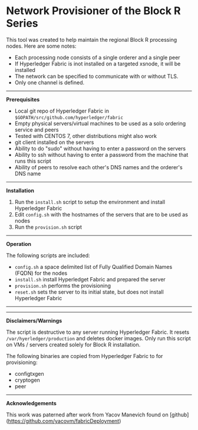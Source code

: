 # Network Provisioner of the Block R Series

This tool was created to help maintain the regional Block R processing nodes.  Here are some notes:

- Each processing node consists of a single orderer and a single peer
- If Hyperledger Fabric is inot installed on a targeted xsnode, it will be installed
- The network can be specified to communicate with or without TLS.   
- Only one channel is defined. 

---

**Prerequisites**

- Local git repo of Hyperledger Fabric in `$GOPATH/src/github.com/hyperledger/fabric`
- Empty physical servers/virtual machines to be used as a solo ordering service and peers
- Tested with CENTOS 7, other distributions might also work
- git client installed on the servers
- Ability to do "sudo" without having to enter a password on the servers
- Ability to ssh without having to enter a password from the machine that runs this script
- Ability of peers to resolve each other's DNS names and the orderer's DNS name

---

**Installation**

1. Run the `install.sh` script to setup the environment and install Hyperledger Fabric
2. Edit `config.sh` with the hostnames of the servers that are to be used as nodes 
3. Run the `provision.sh` script

---

**Operation**

The following scripts are included:

- `config.sh` a space delimited list of Fully Qualified Domain Names (FQDN) for the nodes 
- `install.sh` install Hyperledget Fabric and prepared the server 
- `provision.sh` performs the provisioning 
- `reset.sh` sets the server to its initial state, but does not install Hyperledger Fabric 

---

---

**Disclaimers/Warnings**

 The script is destructive to any server running Hyperledger Fabric.  It resets `/var/hyerledger/production` and deletes docker images.  Only run this script on VMs / servers created solely for Block R installation.

The following binaries are copied from Hyperledger Fabric to for provisioning:

- configtxgen 
- cryptogen 
- peer
 
---

**Acknowledgements**

This work was paterned after work from Yacov Manevich found on [github] (https://github.com/yacovm/fabricDeployment)

